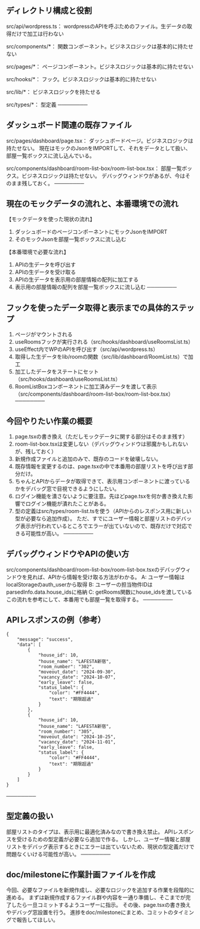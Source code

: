 ## ディレクトリ構成と役割
src/api/wordpress.ts：
wordpressのAPIを呼ぶためのファイル。生データの取得だけで加工は行わない

src/components/*：
関数コンポーネント。ビジネスロジックは基本的に持たせない

src/pages/*：
ページコンポーネント。ビジネスロジックは基本的に持たせない

src/hooks/*：
フック。ビジネスロジックは基本的に持たせない

src/lib/*：
ビジネスロジックを持たせる

src/types/*：
型定義
────────

## ダッシュボード関連の既存ファイル
src/pages/dashboard/page.tsx：
ダッシュボードページ。ビジネスロジックは持たせない。
現在はモックのJsonをIMPORTして、それをデータとして扱い、部屋一覧ボックスに流し込んでいる。

src/components/dashboard/room-list-box/room-list-box.tsx：
部屋一覧ボックス。ビジネスロジックは持たせない。
デバッグウィンドウがあるが、今はそのまま残しておく。
────────

## 現在のモックデータの流れと、本番環境での流れ
【モックデータを使った現状の流れ】

1. ダッシュボードのページコンポーネントにモックJsonをIMPORT
2. そのモックJsonを部屋一覧ボックスに流し込む

【本番環境で必要な流れ】

1. APIの生データを呼び出す
2. APIの生データを受け取る
3. APIの生データを表示用の部屋情報の配列に加工する
4. 表示用の部屋情報の配列を部屋一覧ボックスに流し込む
────────

## フックを使ったデータ取得と表示までの具体的ステップ
1. ページがマウントされる
2. useRoomsフックが実行される（src/hooks/dashboard/useRoomsList.ts）
3. useEffect内でWPのAPIを呼び出す（src/api/wordpress.ts）
4. 取得した生データをlib/roomの関数（src/lib/dashboard/RoomList.ts）で加工
5. 加工したデータをステートにセット（src/hooks/dashboard/useRoomsList.ts）
6. RoomListBoxコンポーネントに加工済みデータを渡して表示（src/components/dashboard/room-list-box/room-list-box.tsx）
────────

## 今回やりたい作業の概要
1. page.tsxの書き換え（ただしモックデータに関する部分はそのまま残す）
2. room-list-box.tsxは変更しない（デバッグウィンドウは邪魔かもしれないが、残しておく）
3. 新規作成ファイルと追加のみで、既存のコードを破壊しない。
4. 既存情報を変更するのは、page.tsxの中で本番用の部屋リストを呼び出す部分だけ。
5. ちゃんとAPIからデータが取得できて、表示用コンポーネントに渡っているかをデバッグ窓で目視できるようにしたい。
6. ログイン機能を潰さないように要注意。先ほどpage.tsxを何か書き換えた影響でログイン機能が潰れたことがある。
7. 型の定義はsrc/types/room-list.tsを使う（APIからのレスポンス用に新しい型が必要なら追加作成）。
ただ、すでにユーザー情報と部屋リストのデバッグ表示が行われているところでエラーが出ていないので、既存だけで対応できる可能性が高い。
────────

## デバッグウィンドウやAPIの使い方
src/components/dashboard/room-list-box/room-list-box.tsxのデバッグウィンドウを見れば、APIから情報を受け取る方法がわかる。
A: ユーザー情報はlocalStorageのauth_userから取得
B: ユーザーの担当物件IDはparsedInfo.data.house_idsに格納
C: getRooms関数にhouse_idsを渡している
この流れを参考にして、本番用でも部屋一覧を取得する。
────────

## APIレスポンスの例（参考）
```
{
    "message": "success",
    "data": [
        {
            "house_id": 10,
            "house_name": "LAFESTA新宿",
            "room_number": "302",
            "moveout_date": "2024-09-30",
            "vacancy_date": "2024-10-07",
            "early_leave": false,
            "status_label": {
                "color": "#FF4444",
                "text": "期限超過"
            }
        },
        {
            "house_id": 10,
            "house_name": "LAFESTA新宿",
            "room_number": "305",
            "moveout_date": "2024-10-25",
            "vacancy_date": "2024-11-01",
            "early_leave": false,
            "status_label": {
                "color": "#FF4444",
                "text": "期限超過"
            }
        }
    ]
}
```

────────

## 型定義の扱い
部屋リストのタイプは、表示用に最適化済みなので書き換え禁止。
APIレスポンスを受けるための型定義が必要なら追加で作る。
しかし、ユーザー情報と部屋リストをデバッグ表示するときにエラーは出ていないため、現状の型定義だけで問題なくいける可能性が高い。
────────

## doc/milestoneに作業計画ファイルを作成
今回、必要なファイルを新規作成し、必要なロジックを追加する作業を段階的に進める。
まずは新規作成するファイル群や内容を一通り準備し、そこまでが完了したら一旦コミットするようユーザーに指示。
その後、page.tsxの書き換えやデバッグ窓設置を行う。
進捗をdoc/milestoneにまとめ、コミットのタイミングで報告してほしい。